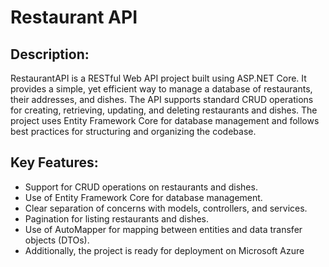# Restaurant API

## Description:

RestaurantAPI is a RESTful Web API project built using ASP.NET Core. It provides a simple, yet efficient way to manage a database of restaurants, their addresses, and dishes. The API supports standard CRUD operations for creating, retrieving, updating, and deleting restaurants and dishes. The project uses Entity Framework Core for database management and follows best practices for structuring and organizing the codebase.

## Key Features:

* Support for CRUD operations on restaurants and dishes.
* Use of Entity Framework Core for database management.
* Clear separation of concerns with models, controllers, and services.
* Pagination for listing restaurants and dishes.
* Use of AutoMapper for mapping between entities and data transfer objects (DTOs).
* Additionally, the project is ready for deployment on Microsoft Azure

